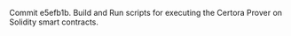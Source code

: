 Commit e5efb1b.                    Build and Run scripts for executing the Certora Prover on Solidity smart contracts.